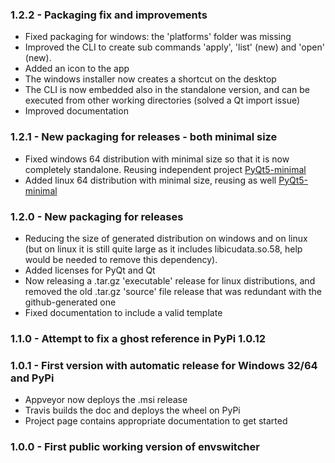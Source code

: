 ### 1.2.2 - Packaging fix and improvements

* Fixed packaging for windows: the 'platforms' folder was missing
* Improved the CLI to create sub commands 'apply', 'list' (new) and 'open' (new).
* Added an icon to the app
* The windows installer now creates a shortcut on the desktop
* The CLI is now embedded also in the standalone version, and can be executed from other working directories (solved a Qt import issue)
* Improved documentation

### 1.2.1 - New packaging for releases - both minimal size

* Fixed windows 64 distribution with minimal size so that it is now completely standalone. Reusing independent project [PyQt5-minimal](https://github.com/smarie/PyQt5-minimal)
* Added linux 64 distribution with minimal size, reusing as well [PyQt5-minimal](https://github.com/smarie/PyQt5-minimal) 

### 1.2.0 - New packaging for releases

* Reducing the size of generated distribution on windows and on linux (but on linux it is still quite large as it includes libicudata.so.58, help would be needed to remove this dependency).
* Added licenses for PyQt and Qt
* Now releasing a .tar.gz 'executable' release for linux distributions, and removed the old .tar.gz 'source' file release that was redundant with the github-generated one
* Fixed documentation to include a valid template

### 1.1.0 - Attempt to fix a ghost reference in PyPi 1.0.12

### 1.0.1 - First version with automatic release for Windows 32/64 and PyPi

* Appveyor now deploys the .msi release
* Travis builds the doc and deploys the wheel on PyPi
* Project page contains appropriate documentation to get started

### 1.0.0 - First public working version of envswitcher
